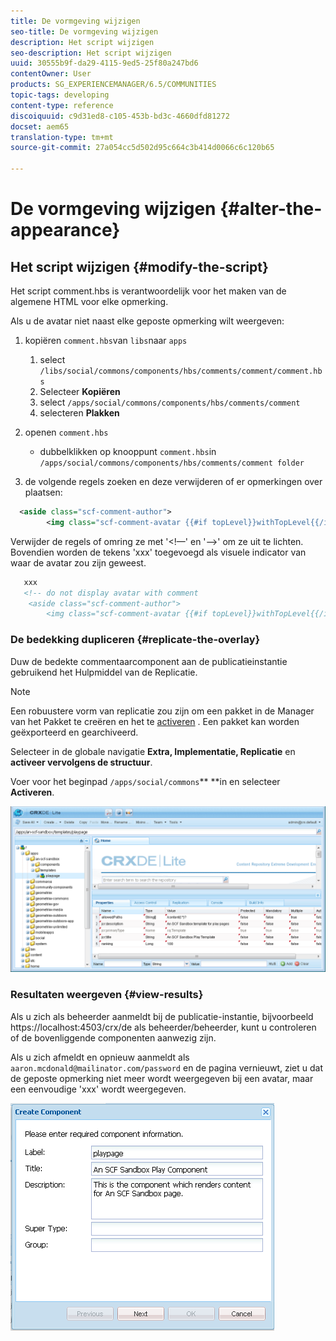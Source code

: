 ```yaml
---
title: De vormgeving wijzigen
seo-title: De vormgeving wijzigen
description: Het script wijzigen
seo-description: Het script wijzigen
uuid: 30555b9f-da29-4115-9ed5-25f80a247bd6
contentOwner: User
products: SG_EXPERIENCEMANAGER/6.5/COMMUNITIES
topic-tags: developing
content-type: reference
discoiquuid: c9d31ed8-c105-453b-bd3c-4660dfd81272
docset: aem65
translation-type: tm+mt
source-git-commit: 27a054cc5d502d95c664c3b414d0066c6c120b65

---
```



# De vormgeving wijzigen {#alter-the-appearance}

## Het script wijzigen {#modify-the-script}

Het script comment.hbs is verantwoordelijk voor het maken van de algemene HTML voor elke opmerking.

Als u de avatar niet naast elke geposte opmerking wilt weergeven:

1. kopiëren `comment.hbs`van `libs`naar `apps`

   1. select `/libs/social/commons/components/hbs/comments/comment/comment.hbs`
   1. Selecteer **Kopiëren**
   1. select `/apps/social/commons/components/hbs/comments/comment`
   1. selecteren **Plakken**

1. openen `comment.hbs`

   * dubbelklikken op knooppunt `comment.hbs`in `/apps/social/commons/components/hbs/comments/comment folder`

1. de volgende regels zoeken en deze verwijderen of er opmerkingen over plaatsen:

```xml
  <aside class="scf-comment-author">
        <img class="scf-comment-avatar {{#if topLevel}}withTopLevel{{/if}}" src="{{author.avatarUrl}}"></img>
```

Verwijder de regels of omring ze met &#39;&lt;!—&#39; en &#39;—>&#39; om ze uit te lichten. Bovendien worden de tekens &#39;xxx&#39; toegevoegd als visuele indicator van waar de avatar zou zijn geweest.

```xml
   xxx
   <!-- do not display avatar with comment
    <aside class="scf-comment-author">
        <img class="scf-comment-avatar {{#if topLevel}}withTopLevel{{/if}}" src="{{author.avatarUrl}}"></img>
```

### De bedekking dupliceren {#replicate-the-overlay}

Duw de bedekte commentaarcomponent aan de publicatieinstantie gebruikend het Hulpmiddel van de Replicatie.

>[!NOTE]
>
>Een robuustere vorm van replicatie zou zijn om een pakket in de Manager van het Pakket te creëren en het te [activeren](/help/sites-administering/package-manager.md#replicating-packages) . Een pakket kan worden geëxporteerd en gearchiveerd.

Selecteer in de globale navigatie **Extra, Implementatie, Replicatie** en **activeer vervolgens de structuur**.

Voer voor het beginpad `/apps/social/commons`** **in en selecteer **Activeren**.

![chlimage_1-77](assets/chlimage_1-77.png)

### Resultaten weergeven {#view-results}

Als u zich als beheerder aanmeldt bij de publicatie-instantie, bijvoorbeeld https://localhost:4503/crx/de als beheerder/beheerder, kunt u controleren of de bovenliggende componenten aanwezig zijn.

Als u zich afmeldt en opnieuw aanmeldt als `aaron.mcdonald@mailinator.com/password` en de pagina vernieuwt, ziet u dat de geposte opmerking niet meer wordt weergegeven bij een avatar, maar een eenvoudige &#39;xxx&#39; wordt weergegeven.

![chlimage_1-78](assets/chlimage_1-78.png)

